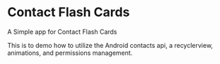# Contact Flash Cards

A Simple app for Contact Flash Cards

This is to demo how to utilize the Android contacts api, a recyclerview, animations, and permissions management. 
